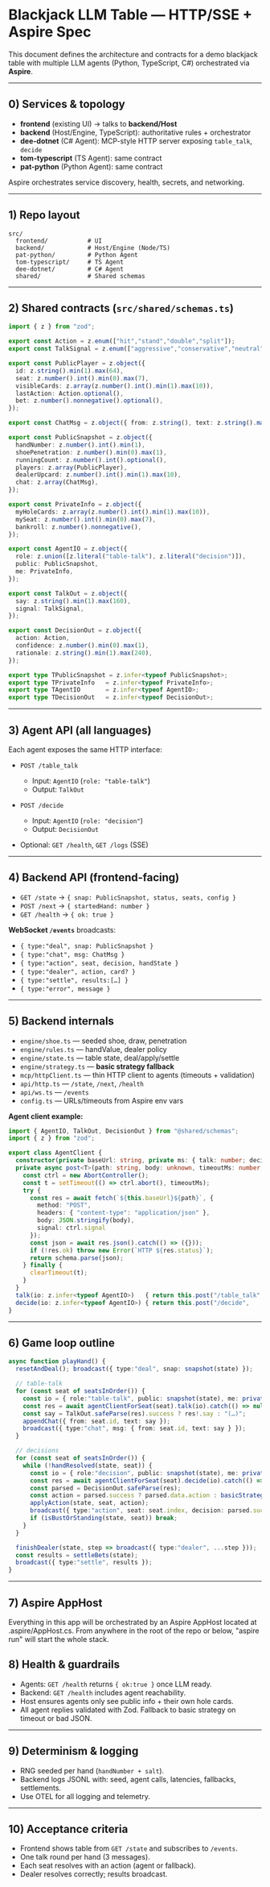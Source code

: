 # Blackjack LLM Table — HTTP/SSE + Aspire Spec

This document defines the architecture and contracts for a demo blackjack table with multiple LLM agents (Python, TypeScript, C#) orchestrated via **Aspire**.

---

## 0) Services & topology

- **frontend** (existing UI) → talks to **backend/Host**
- **backend** (Host/Engine, TypeScript): authoritative rules + orchestrator
- **dee-dotnet** (C# Agent): MCP-style HTTP server exposing `table_talk`, `decide`
- **tom-typescript** (TS Agent): same contract
- **pat-python** (Python Agent): same contract

Aspire orchestrates service discovery, health, secrets, and networking.

---

## 1) Repo layout

```
src/
  frontend/           # UI
  backend/            # Host/Engine (Node/TS)
  pat-python/         # Python Agent
  tom-typescript/     # TS Agent
  dee-dotnet/         # C# Agent
  shared/             # Shared schemas
```

---

## 2) Shared contracts (`src/shared/schemas.ts`)

```ts
import { z } from "zod";

export const Action = z.enum(["hit","stand","double","split"]);
export const TalkSignal = z.enum(["aggressive","conservative","neutral"]).optional();

export const PublicPlayer = z.object({
  id: z.string().min(1).max(64),
  seat: z.number().int().min(0).max(7),
  visibleCards: z.array(z.number().int().min(1).max(10)),
  lastAction: Action.optional(),
  bet: z.number().nonnegative().optional(),
});

export const ChatMsg = z.object({ from: z.string(), text: z.string().max(160) });

export const PublicSnapshot = z.object({
  handNumber: z.number().int().min(1),
  shoePenetration: z.number().min(0).max(1),
  runningCount: z.number().int().optional(),
  players: z.array(PublicPlayer),
  dealerUpcard: z.number().int().min(1).max(10),
  chat: z.array(ChatMsg),
});

export const PrivateInfo = z.object({
  myHoleCards: z.array(z.number().int().min(1).max(10)),
  mySeat: z.number().int().min(0).max(7),
  bankroll: z.number().nonnegative(),
});

export const AgentIO = z.object({
  role: z.union([z.literal("table-talk"), z.literal("decision")]),
  public: PublicSnapshot,
  me: PrivateInfo,
});

export const TalkOut = z.object({
  say: z.string().min(1).max(160),
  signal: TalkSignal,
});

export const DecisionOut = z.object({
  action: Action,
  confidence: z.number().min(0).max(1),
  rationale: z.string().min(1).max(240),
});

export type TPublicSnapshot = z.infer<typeof PublicSnapshot>;
export type TPrivateInfo   = z.infer<typeof PrivateInfo>;
export type TAgentIO       = z.infer<typeof AgentIO>;
export type TDecisionOut   = z.infer<typeof DecisionOut>;
```

---

## 3) Agent API (all languages)

Each agent exposes the same HTTP interface:

- `POST /table_talk`  
  - Input: `AgentIO` (`role: "table-talk"`)  
  - Output: `TalkOut`

- `POST /decide`  
  - Input: `AgentIO` (`role: "decision"`)  
  - Output: `DecisionOut`

- Optional: `GET /health`, `GET /logs` (SSE)

---

## 4) Backend API (frontend-facing)

- `GET /state` → `{ snap: PublicSnapshot, status, seats, config }`
- `POST /next` → `{ startedHand: number }`
- `GET /health` → `{ ok: true }`

**WebSocket `/events`** broadcasts:
- `{ type:"deal", snap: PublicSnapshot }`
- `{ type:"chat", msg: ChatMsg }`
- `{ type:"action", seat, decision, handState }`
- `{ type:"dealer", action, card? }`
- `{ type:"settle", results:[…] }`
- `{ type:"error", message }`

---

## 5) Backend internals

- `engine/shoe.ts` — seeded shoe, draw, penetration
- `engine/rules.ts` — handValue, dealer policy
- `engine/state.ts` — table state, deal/apply/settle
- `engine/strategy.ts` — **basic strategy fallback**
- `mcp/httpClient.ts` — thin HTTP client to agents (timeouts + validation)
- `api/http.ts` — `/state`, `/next`, `/health`
- `api/ws.ts` — `/events`
- `config.ts` — URLs/timeouts from Aspire env vars

**Agent client example:**

```ts
import { AgentIO, TalkOut, DecisionOut } from "@shared/schemas";
import { z } from "zod";

export class AgentClient {
  constructor(private baseUrl: string, private ms: { talk: number; decide: number }) {}
  private async post<T>(path: string, body: unknown, timeoutMs: number, schema: z.ZodSchema<T>): Promise<T> {
    const ctrl = new AbortController();
    const t = setTimeout(() => ctrl.abort(), timeoutMs);
    try {
      const res = await fetch(`${this.baseUrl}${path}`, {
        method: "POST",
        headers: { "content-type": "application/json" },
        body: JSON.stringify(body),
        signal: ctrl.signal
      });
      const json = await res.json().catch(() => ({}));
      if (!res.ok) throw new Error(`HTTP ${res.status}`);
      return schema.parse(json);
    } finally {
      clearTimeout(t);
    }
  }
  talk(io: z.infer<typeof AgentIO>)   { return this.post("/table_talk", io, this.ms.talk, TalkOut); }
  decide(io: z.infer<typeof AgentIO>) { return this.post("/decide",     io, this.ms.decide, DecisionOut); }
}
```

---

## 6) Game loop outline

```ts
async function playHand() {
  resetAndDeal(); broadcast({ type:"deal", snap: snapshot(state) });

  // table-talk
  for (const seat of seatsInOrder()) {
    const io = { role:"table-talk", public: snapshot(state), me: privateFor(state, seat) };
    const res = await agentClientForSeat(seat).talk(io).catch(() => null);
    const say = TalkOut.safeParse(res).success ? res!.say : "(…)";
    appendChat({ from: seat.id, text: say });
    broadcast({ type:"chat", msg: { from: seat.id, text: say } });
  }

  // decisions
  for (const seat of seatsInOrder()) {
    while (!handResolved(state, seat)) {
      const io = { role:"decision", public: snapshot(state), me: privateFor(state, seat) };
      const res = await agentClientForSeat(seat).decide(io).catch(() => null);
      const parsed = DecisionOut.safeParse(res);
      const action = parsed.success ? parsed.data.action : basicStrategy(io.public, io.me);
      applyAction(state, seat, action);
      broadcast({ type:"action", seat: seat.index, decision: parsed.success ? parsed.data : { action:"fallback" }, handState: viewHand(state, seat) });
      if (isBustOrStanding(state, seat)) break;
    }
  }

  finishDealer(state, step => broadcast({ type:"dealer", ...step }));
  const results = settleBets(state);
  broadcast({ type:"settle", results });
}
```

---

## 7) Aspire AppHost

Everything in this app will be orchestrated by an Aspire AppHost located at .aspire/AppHost.cs. From anywhere in the root of the repo or below, "aspire run" will start the whole stack.

## 8) Health & guardrails

- Agents: `GET /health` returns `{ ok:true }` once LLM ready.
- Backend: `GET /health` includes agent reachability.
- Host ensures agents only see public info + their own hole cards.
- All agent replies validated with Zod. Fallback to basic strategy on timeout or bad JSON.

---

## 9) Determinism & logging

- RNG seeded per hand (`handNumber + salt`).
- Backend logs JSONL with: seed, agent calls, latencies, fallbacks, settlements.
- Use OTEL for all logging and telemetry.

---

## 10) Acceptance criteria

- Frontend shows table from `GET /state` and subscribes to `/events`.
- One talk round per hand (3 messages).
- Each seat resolves with an action (agent or fallback).
- Dealer resolves correctly; results broadcast.

